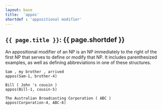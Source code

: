 ```yaml
---
layout: base
title:  'appos'
shortdef : 'appositional modifier'
---
```


## `{{ page.title }}`: {{ page.shortdef }}

An appositional modifier of an NP is an NP immediately to the right of the first NP that serves to define or modify that NP. It includes parenthesized examples, as well as defining abbreviations in one of these structures. 

~~~ sdparse
Sam , my brother , arrived
appos(Sam-1, brother-4)
~~~

~~~ sdparse
Bill ( John 's cousin )
appos(Bill-1, cousin-5)
~~~

~~~ sdparse
The Australian Broadcasting Corporation ( ABC )
appos(Corporation-4, ABC-6)
~~~
